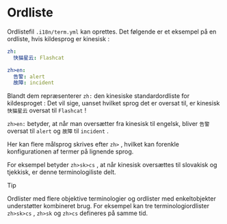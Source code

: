 # Ordliste

Ordlistefil `.i18n/term.yml` kan oprettes. Det følgende er et eksempel på en ordliste, hvis kildesprog er kinesisk :

```yml
zh:
  快猫星云: Flashcat

zh>en:
  告警: alert
  故障: incident
```

Blandt dem repræsenterer `zh:` den kinesiske standardordliste for kildesproget : Det vil sige, uanset hvilket sprog det er oversat til, er kinesisk `快猫星云` oversat til `Flashcat` !

`zh>en:` betyder, at når man oversætter fra kinesisk til engelsk, bliver `告警` oversat til `alert` og `故障` til `incident` .

Her kan flere målsprog skrives efter `zh>` , hvilket kan forenkle konfigurationen af termer på lignende sprog.

For eksempel betyder `zh>sk>cs` , at når kinesisk oversættes til slovakisk og tjekkisk, er denne terminologiliste delt.

> [!TIP]
> Ordlister med flere objektive terminologier og ordlister med enkeltobjekter understøtter kombineret brug. For eksempel kan tre terminologiordlister `zh>sk>cs` , `zh>sk` og `zh>cs` defineres på samme tid.